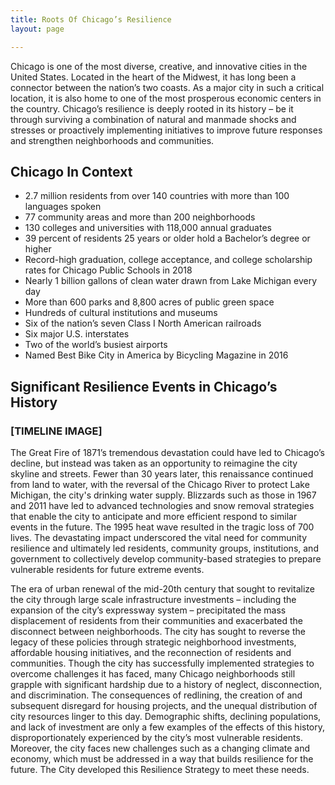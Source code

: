 ```yaml
---
title: Roots Of Chicago’s Resilience
layout: page

---
```



Chicago is one of the most diverse, creative, and innovative cities in the United States. Located in the heart of the Midwest, it has long been a connector between the nation’s two coasts. As a major city in such a critical location, it is also home to one of the most prosperous economic centers in the country. Chicago’s resilience is deeply rooted in its history – be it through surviving a combination of natural and manmade shocks and stresses or proactively implementing initiatives to improve future responses and strengthen neighborhoods and communities.

## Chicago In Context
* 2.7 million residents from over 140 countries with more than 100 languages spoken
* 77 community areas and more than 200 neighborhoods
* 130 colleges and universities with 118,000 annual graduates
* 39 percent of residents 25 years or older hold a Bachelor’s degree or higher
* Record-high graduation, college acceptance, and college scholarship rates for Chicago Public Schools in 2018
* Nearly 1 billion gallons of clean water drawn from Lake Michigan every day
*  More than 600 parks and 8,800 acres of public green space
*  Hundreds of cultural institutions and museums
*  Six of the nation’s seven Class I North American railroads
*  Six major U.S. interstates
*  Two of the world’s busiest airports
* Named Best Bike City in America by Bicycling Magazine in 2016

## Significant Resilience Events in Chicago’s History

### [TIMELINE IMAGE]


The Great Fire of 1871’s tremendous devastation could have led to Chicago’s decline, but instead was taken as an opportunity to reimagine the city skyline and streets. Fewer than 30 years later, this renaissance continued from land to water, with the reversal of the Chicago River to protect Lake Michigan, the city's drinking water supply.
Blizzards such as those in 1967 and 2011 have led to advanced technologies and snow removal strategies that enable the city to anticipate and more efficient respond to similar events in the future.
The 1995 heat wave resulted in the tragic loss of 700 lives. The devastating impact underscored the vital need for community resilience and ultimately led residents, community groups, institutions, and government to collectively develop community-based strategies to prepare vulnerable residents for future extreme events.

The era of urban renewal of the mid-20th century that sought to revitalize the city through large scale infrastructure investments – including the expansion of the city’s expressway system – precipitated the mass displacement of residents from their communities and exacerbated the disconnect between neighborhoods. The city has sought to reverse the legacy of these policies through strategic neighborhood investments, affordable housing initiatives, and the reconnection of residents and communities.
Though the city has successfully implemented strategies to overcome challenges it has faced, many Chicago neighborhoods still grapple with significant hardship due to a history of neglect, disconnection, and discrimination. The consequences of redlining, the creation of and subsequent disregard for housing projects, and the unequal distribution of city resources linger to this day. Demographic shifts, declining populations, and lack of investment are only a few examples of the effects of this history, disproportionately experienced by the city’s most vulnerable residents. Moreover, the city faces new challenges such as a changing climate and economy, which must be addressed in a way that builds resilience for the future. The City developed this Resilience Strategy to meet these needs.
